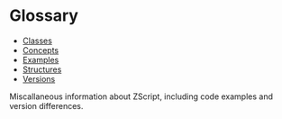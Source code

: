 # Glossary

<!-- toc glossary -->

* [Classes](glossary-Classes.md)
* [Concepts](glossary-Concepts.md)
* [Examples](glossary-Examples.md)
* [Structures](glossary-Structures.md)
* [Versions](glossary-Versions.md)

<!-- toc end -->

Miscallaneous information about ZScript, including code examples and version
differences.

<!-- EOF -->
